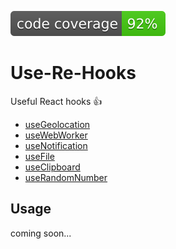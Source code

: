 ![JS coverage](./badges/code_coverage.svg)

# Use-Re-Hooks

Useful React hooks :thumbsup:

- [useGeolocation](https://github.com/shaneiadt/re-hooks/blob/master/src/useGeolocation/index.tsx)
- [useWebWorker](https://github.com/shaneiadt/re-hooks/blob/master/src/useWebWorker/index.tsx)
- [useNotification](https://github.com/shaneiadt/re-hooks/blob/master/src/useNotification/index.tsx)
- [useFile](https://github.com/shaneiadt/re-hooks/blob/master/src/useFile/index.tsx)
- [useClipboard](https://github.com/shaneiadt/re-hooks/blob/master/src/useClipboard/index.tsx)
- [useRandomNumber](https://github.com/shaneiadt/re-hooks/blob/master/src/useRandomNumber/index.tsx)

## Usage

coming soon...